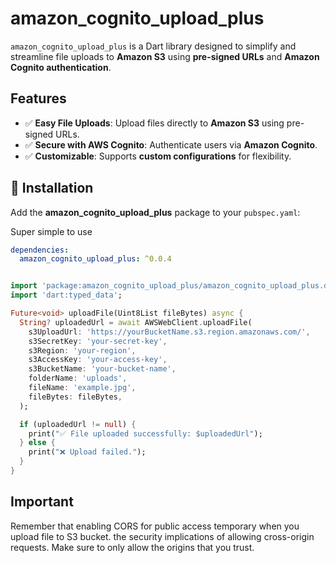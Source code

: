 # amazon_cognito_upload_plus

`amazon_cognito_upload_plus` is a Dart library designed to simplify and streamline file uploads to **Amazon S3** using **pre-signed URLs** and **Amazon Cognito authentication**.

## Features

- ✅ **Easy File Uploads**: Upload files directly to **Amazon S3** using pre-signed URLs.
- ✅ **Secure with AWS Cognito**: Authenticate users via **Amazon Cognito**.
- ✅ **Customizable**: Supports **custom configurations** for flexibility.

## 🚀 Installation

Add the **amazon_cognito_upload_plus** package to your `pubspec.yaml`:

Super simple to use

```yaml
dependencies:
  amazon_cognito_upload_plus: ^0.0.4
```

```dart

import 'package:amazon_cognito_upload_plus/amazon_cognito_upload_plus.dart';
import 'dart:typed_data';

Future<void> uploadFile(Uint8List fileBytes) async {
  String? uploadedUrl = await AWSWebClient.uploadFile(
    s3UploadUrl: 'https://yourBucketName.s3.region.amazonaws.com/',
    s3SecretKey: 'your-secret-key',
    s3Region: 'your-region',
    s3AccessKey: 'your-access-key',
    s3BucketName: 'your-bucket-name',
    folderName: 'uploads',
    fileName: 'example.jpg',
    fileBytes: fileBytes,
  );

  if (uploadedUrl != null) {
    print("✅ File uploaded successfully: $uploadedUrl");
  } else {
    print("❌ Upload failed.");
  }
}

```

## Important

Remember that enabling CORS for public access temporary when you upload file to S3 bucket.
the security implications of allowing cross-origin requests. Make sure to only allow the origins
that you trust.

